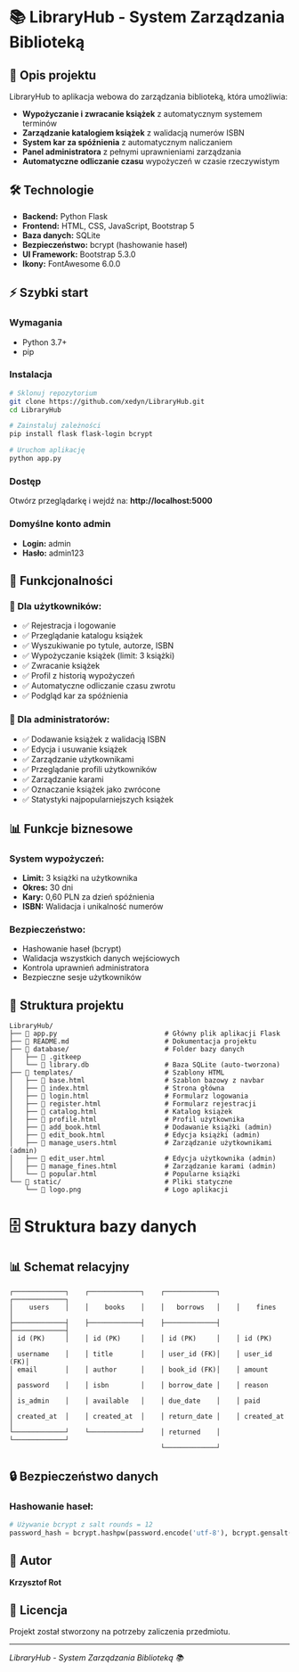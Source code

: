 # 📚 LibraryHub - System Zarządzania Biblioteką

## 📖 Opis projektu

LibraryHub to aplikacja webowa do zarządzania biblioteką, która umożliwia:

- **Wypożyczanie i zwracanie książek** z automatycznym systemem terminów
- **Zarządzanie katalogiem książek** z walidacją numerów ISBN
- **System kar za spóźnienia** z automatycznym naliczaniem
- **Panel administratora** z pełnymi uprawnieniami zarządzania
- **Automatyczne odliczanie czasu** wypożyczeń w czasie rzeczywistym

## 🛠️ Technologie

- **Backend:** Python Flask
- **Frontend:** HTML, CSS, JavaScript, Bootstrap 5
- **Baza danych:** SQLite
- **Bezpieczeństwo:** bcrypt (hashowanie haseł)
- **UI Framework:** Bootstrap 5.3.0
- **Ikony:** FontAwesome 6.0.0

## ⚡ Szybki start

### Wymagania
- Python 3.7+
- pip

### Instalacja

```bash
# Sklonuj repozytorium
git clone https://github.com/xedyn/LibraryHub.git
cd LibraryHub

# Zainstaluj zależności
pip install flask flask-login bcrypt

# Uruchom aplikację
python app.py
```

### Dostęp
Otwórz przeglądarkę i wejdź na: **http://localhost:5000**

### Domyślne konto admin
- **Login:** admin
- **Hasło:** admin123

## 🎯 Funkcjonalności

### 👤 Dla użytkowników:
- ✅ Rejestracja i logowanie
- ✅ Przeglądanie katalogu książek
- ✅ Wyszukiwanie po tytule, autorze, ISBN
- ✅ Wypożyczanie książek (limit: 3 książki)
- ✅ Zwracanie książek
- ✅ Profil z historią wypożyczeń
- ✅ Automatyczne odliczanie czasu zwrotu
- ✅ Podgląd kar za spóźnienia

### 🔧 Dla administratorów:
- ✅ Dodawanie książek z walidacją ISBN
- ✅ Edycja i usuwanie książek
- ✅ Zarządzanie użytkownikami
- ✅ Przeglądanie profili użytkowników
- ✅ Zarządzanie karami
- ✅ Oznaczanie książek jako zwrócone
- ✅ Statystyki najpopularniejszych książek

## 📊 Funkcje biznesowe

### System wypożyczeń:
- **Limit:** 3 książki na użytkownika
- **Okres:** 30 dni
- **Kary:** 0,60 PLN za dzień spóźnienia
- **ISBN:** Walidacja i unikalność numerów

### Bezpieczeństwo:
- Hashowanie haseł (bcrypt)
- Walidacja wszystkich danych wejściowych
- Kontrola uprawnień administratora
- Bezpieczne sesje użytkowników

## 📁 Struktura projektu

```
LibraryHub/
├── 📄 app.py                           # Główny plik aplikacji Flask
├── 📄 README.md                        # Dokumentacja projektu
├── 📂 database/                        # Folder bazy danych
│   ├── 📄 .gitkeep                     
│   └── 📄 library.db                   # Baza SQLite (auto-tworzona)
├── 📂 templates/                       # Szablony HTML
│   ├── 📄 base.html                    # Szablon bazowy z navbar
│   ├── 📄 index.html                   # Strona główna
│   ├── 📄 login.html                   # Formularz logowania
│   ├── 📄 register.html                # Formularz rejestracji
│   ├── 📄 catalog.html                 # Katalog książek
│   ├── 📄 profile.html                 # Profil użytkownika
│   ├── 📄 add_book.html                # Dodawanie książki (admin)
│   ├── 📄 edit_book.html               # Edycja książki (admin)
│   ├── 📄 manage_users.html            # Zarządzanie użytkownikami (admin)
│   ├── 📄 edit_user.html               # Edycja użytkownika (admin)
│   ├── 📄 manage_fines.html            # Zarządzanie karami (admin)
│   └── 📄 popular.html                 # Popularne książki
└── 📂 static/                          # Pliki statyczne
    └── 📄 logo.png                     # Logo aplikacji
```

# 🗄️ Struktura bazy danych

## 📊 Schemat relacyjny

```
┌─────────────┐    ┌─────────────┐    ┌─────────────┐    ┌─────────────┐
│    users    │    │    books    │    │   borrows   │    │    fines    │
├─────────────┤    ├─────────────┤    ├─────────────┤    ├─────────────┤
│ id (PK)     │    │ id (PK)     │    │ id (PK)     │    │ id (PK)     │
│ username    │    │ title       │    │ user_id (FK)│    │ user_id (FK)│
│ email       │    │ author      │    │ book_id (FK)│    │ amount      │
│ password    │    │ isbn        │    │ borrow_date │    │ reason      │
│ is_admin    │    │ available   │    │ due_date    │    │ paid        │
│ created_at  │    │ created_at  │    │ return_date │    │ created_at  │
└─────────────┘    └─────────────┘    │ returned    │    └─────────────┘
                                      └─────────────┘
```

## 🔒 Bezpieczeństwo danych

### Hashowanie haseł:
```python
# Używanie bcrypt z salt rounds = 12
password_hash = bcrypt.hashpw(password.encode('utf-8'), bcrypt.gensalt())
```

## 👥 Autor

**Krzysztof Rot**

## 📄 Licencja

Projekt został stworzony na potrzeby zaliczenia przedmiotu.

---

*LibraryHub - System Zarządzania Biblioteką 📚*
